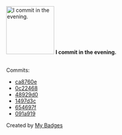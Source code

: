 <img src="https://my-badges.github.io/my-badges/evening-commits.png" alt="I commit in the evening." title="I commit in the evening." width="128">
<strong>I commit in the evening.</strong>
<br><br>

Commits:

- <a href="https://github.com/p0dalirius/smbclient-ng/commit/ca8760e80e72572b52766dba8402fd6b85431191">ca8760e</a>
- <a href="https://github.com/p0dalirius/smbclient-ng/commit/0c22468dce55ea73fa7b2ca5bac994aa07afe358">0c22468</a>
- <a href="https://github.com/p0dalirius/smbclient-ng/commit/48929d069df6067115d0f8e10d58f85c598eddc9">48929d0</a>
- <a href="https://github.com/p0dalirius/smbclient-ng/commit/1497d3c9aedda4c67d6b34e97ff593dedce3a2d4">1497d3c</a>
- <a href="https://github.com/p0dalirius/smbclient-ng/commit/654697f600fb24e49fd3f3dd4430aec511f54aa9">654697f</a>
- <a href="https://github.com/p0dalirius/smbclient-ng/commit/091a9198b082c988bfcd38e72637b1bd5eb88a0a">091a919</a>


Created by <a href="https://github.com/my-badges/my-badges">My Badges</a>